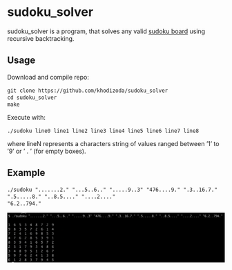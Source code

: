 # sudoku_solver
sudoku_solver is a program, that solves any valid [sudoku board](https://en.wikipedia.org/wiki/Sudoku) using recursive backtracking.

## Usage
Download and compile repo:
```
git clone https://github.com/khodizoda/sudoku_solver
cd sudoku_solver
make
```

Execute with:
```
./sudoku line0 line1 line2 line3 line4 line5 line6 line7 line8
```
where lineN represents a characters string of values ranged between ’1’ to ’9’ or ’ . ’ (for empty boxes).

## Example
```
./sudoku ".......2." "...5..6.." ".....9..3" "476....9." ".3..16.7." ".5.....8." "..8.5...." "....2...."
"6.2..794."
```
![](./samples/sample.png)
